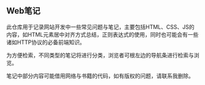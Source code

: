 <!DOCTYPE html>
<html lang="en">
<head>
    <meta charset="UTF-8">
    <title>Web笔记</title>
</head>
<body>
    <h2>Web笔记</h2>

<p>
    此仓库用于记录网站开发中一些常见问题与笔记，主要包括HTML、CSS、JS的内容，如HTML元素居中对齐方式总结，正则表达式的使用，同时也可能会有一些诸如HTTP协议的必备前端知识。
</p>

<p>
    为方便检索，不同类型的笔记将进行分类，浏览者可根左边的导航条进行检索与浏览。
</p>

<p>
    笔记中部分内容可能借用网络与书籍的代码，如有版权的问题，请联系我删除。
</p>
</body>
</html>